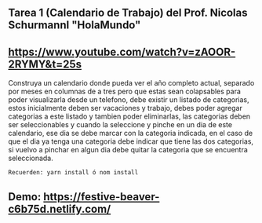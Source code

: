 
## Tarea 1 (Calendario de Trabajo) del Prof. Nicolas Schurmannl "HolaMundo"
## https://www.youtube.com/watch?v=zAOOR-2RYMY&t=25s
Construya un calendario donde pueda ver el año completo actual, separado por meses en columnas de a tres pero que estas sean colapsables para poder visualizarla desde un telefono, debe existir un listado de categorias, estos inicialmente deben ser vacaciones y trabajo, debes poder agregar categorias a este listado y tambien poder eliminarlas, las categorias deben ser seleccionables y cuando la seleccione y pinche en un dia de este calendario, ese dia se debe marcar con la categoria indicada, en el caso de que el dia ya tenga una categoria debe indicar que tiene las dos categorias, si vuelvo a pinchar en algun dia debe quitar la categoria que se encuentra seleccionada.

```
Recuerden: yarn install ó nom install

```

## Demo: https://festive-beaver-c6b75d.netlify.com/

